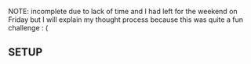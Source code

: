 NOTE: incomplete due to lack of time and I had left for the weekend on Friday but I will explain my thought process because this was quite a fun challenge : (

## SETUP
